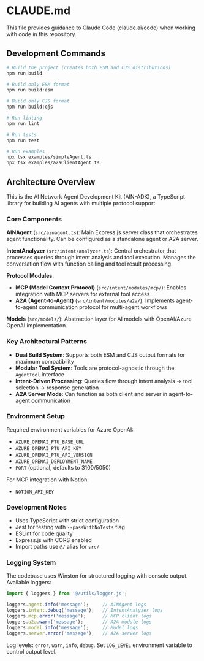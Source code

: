 # CLAUDE.md

This file provides guidance to Claude Code (claude.ai/code) when working with code in this repository.

## Development Commands

```bash
# Build the project (creates both ESM and CJS distributions)
npm run build

# Build only ESM format
npm run build:esm

# Build only CJS format  
npm run build:cjs

# Run linting
npm run lint

# Run tests
npm run test

# Run examples
npx tsx examples/simpleAgent.ts
npx tsx examples/a2aClientAgent.ts
```

## Architecture Overview

This is the AI Network Agent Development Kit (AIN-ADK), a TypeScript library for building AI agents with multiple protocol support.

### Core Components

**AINAgent** (`src/ainagent.ts`): Main Express.js server class that orchestrates agent functionality. Can be configured as a standalone agent or A2A server.

**IntentAnalyzer** (`src/intent/analyzer.ts`): Central orchestrator that processes queries through intent analysis and tool execution. Manages the conversation flow with function calling and tool result processing.

**Protocol Modules**:
- **MCP (Model Context Protocol)** (`src/intent/modules/mcp/`): Enables integration with MCP servers for external tool access
- **A2A (Agent-to-Agent)** (`src/intent/modules/a2a/`): Implements agent-to-agent communication protocol for multi-agent workflows

**Models** (`src/models/`): Abstraction layer for AI models with OpenAI/Azure OpenAI implementation.

### Key Architectural Patterns

- **Dual Build System**: Supports both ESM and CJS output formats for maximum compatibility
- **Modular Tool System**: Tools are protocol-agnostic through the `AgentTool` interface
- **Intent-Driven Processing**: Queries flow through intent analysis → tool selection → response generation
- **A2A Server Mode**: Can function as both client and server in agent-to-agent communication

### Environment Setup

Required environment variables for Azure OpenAI:
- `AZURE_OPENAI_PTU_BASE_URL`
- `AZURE_OPENAI_PTU_API_KEY` 
- `AZURE_OPENAI_PTU_API_VERSION`
- `AZURE_OPENAI_DEPLOYMENT_NAME`
- `PORT` (optional, defaults to 3100/5050)

For MCP integration with Notion:
- `NOTION_API_KEY`

### Development Notes

- Uses TypeScript with strict configuration
- Jest for testing with `--passWithNoTests` flag
- ESLint for code quality
- Express.js with CORS enabled
- Import paths use `@/` alias for `src/`

### Logging System

The codebase uses Winston for structured logging with console output. Available loggers:

```typescript
import { loggers } from '@/utils/logger.js';

loggers.agent.info('message');     // AINAgent logs
loggers.intent.debug('message');   // IntentAnalyzer logs  
loggers.mcp.error('message');      // MCP client logs
loggers.a2a.warn('message');       // A2A module logs
loggers.model.info('message');     // Model logs
loggers.server.error('message');   // A2A server logs
```

Log levels: `error`, `warn`, `info`, `debug`. Set `LOG_LEVEL` environment variable to control output level.